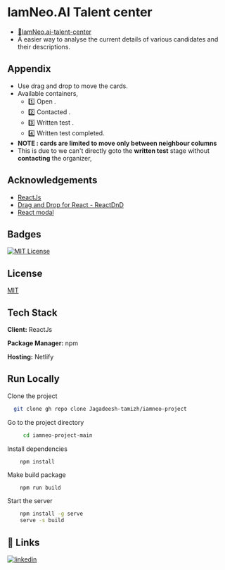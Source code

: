 
# IamNeo.AI Talent center

- [🚀IamNeo.ai-talent-center](https://iamneoai-talentcenter.netlify.app/)
- A easier way to analyse the current details of various candidates and their descriptions.


## Appendix

- Use drag and drop to move the cards.
- Available containers,
    - 1️⃣ Open .
    - 2️⃣ Contacted .
    - 3️⃣ Written test .
    - 4️⃣ Written test completed.
- **NOTE : cards are limited to move only between neighbour columns**
- This is due to we can't directly goto the **written test** stage without **contacting** the organizer,

## Acknowledgements

 - [ReactJs](https://reactjs.org/)
 - [Drag and Drop for React - ReactDnD](https://react-dnd.github.io/react-dnd/docs/backends/html5)
 - [React modal](https://github.com/reactjs/react-modal)



## Badges



[![MIT License](https://img.shields.io/badge/License-MIT-green.svg)](https://choosealicense.com/licenses/mit/)


## License

[MIT](https://choosealicense.com/licenses/mit/)


## Tech Stack

**Client:** ReactJs

**Package Manager:** npm

**Hosting:** Netlify

## Run Locally

Clone the project

```bash
  git clone gh repo clone Jagadeesh-tamizh/iamneo-project
```

Go to the project directory

```bash
     cd iamneo-project-main
```

Install dependencies

```bash
    npm install
```

Make build package
```
    npm run build
```
Start the server

```bash
    npm install -g serve
    serve -s build
```



## 🔗 Links
[![linkedin](https://img.shields.io/badge/linkedin-0A66C2?style=for-the-badge&logo=linkedin&logoColor=white)](https://www.linkedin.com/)

